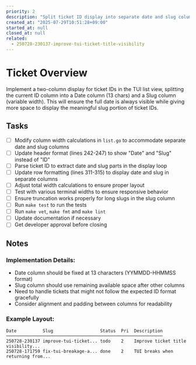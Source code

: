 ```yaml
---
priority: 2
description: "Split ticket ID display into separate date and slug columns in TUI list view"
created_at: "2025-07-29T10:51:28+09:00"
started_at: null
closed_at: null
related:
  - 250728-230137-improve-tui-ticket-title-visibility
---
```


# Ticket Overview

Implement a two-column display for ticket IDs in the TUI list view, splitting the current ID column into a Date column (13 chars) and a Slug column (variable width). This will ensure the full date is always visible while giving more space to display the meaningful slug portion of ticket IDs.

## Tasks
- [ ] Modify column width calculations in `list.go` to accommodate separate date and slug columns
- [ ] Update header format (lines 242-247) to show "Date" and "Slug" instead of "ID"
- [ ] Parse ticket ID to extract date and slug parts in the display loop
- [ ] Update row formatting (lines 311-315) to display date and slug in separate columns
- [ ] Adjust total width calculations to ensure proper layout
- [ ] Test with various terminal widths to ensure responsive behavior
- [ ] Ensure truncation works properly for long slugs in the slug column
- [ ] Run `make test` to run the tests
- [ ] Run `make vet`, `make fmt` and `make lint`
- [ ] Update documentation if necessary
- [ ] Get developer approval before closing

## Notes

### Implementation Details:
- Date column should be fixed at 13 characters (YYMMDD-HHMMSS format)
- Slug column should use remaining available space after other columns
- Need to handle tickets that might not follow the expected ID format gracefully
- Consider alignment and padding between columns for readability

### Example Layout:
```
Date          Slug                  Status  Pri  Description
────────────────────────────────────────────────────────────
250728-230137 improve-tui-ticket... todo    2    Improve ticket title visibility...
250728-171759 fix-tui-breakage-a... done    2    TUI breaks when returning from...
```